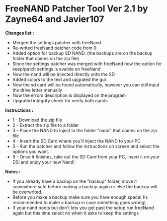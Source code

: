 # FreeNAND Patcher Tool Ver 2.1 by Zayne64 and Javier107

<b>Changes list :</b>
<ul>
  <li>Merged the settings patcher with freeNand</li>
  <li>Re-writed freeNand patcher code from 0</li>
  <li>Added option for backup SD NAND. (the backups are on the backup folder that cames on the zip file)</li>
  <li>Since the settings patcher was merged with freeNand now the option for keep/patch settings is avaible on freeNand</li>
  <li>Now the nand will be injected directly onto the SD</li>
  <li>Added colors to the text and upgrated the gui</li>
  <li>Now the sd card will be found automatically, however you can still input the drive letter manually</li>
  <li>Now the errors description is displayed on the program</li>
  <li>Upgrated integrity check for verify both nands</li>
  </ul>

<b>Instructions :</b>
<ul>
  <li>1 - Download the zip file</li>
  <li>2 - Extract the zip file to a folder</li>
  <li>3 - Place the NAND to inject in the folder "nand" that cames on the zip file</li>
  <li>4 - Insert the SD Card where you'll inject the NAND to your PC</li>
  <li>5 - Run the patcher and follow the instructions on screen and select the options you want.</li>
  <li>6 - Once it finishes, take out the SD Card from your PC, insert it on your DSi and enjoy your new Nand!</li>
  </ul>

<b>Notes :</b>

<ul>
  <li>If you already have a backup on the "backup" folder, move it somewhere safe before making a backup again or else the backup will be overwrited.</li>
  <li>Before you make a backup make sure you have enough space! (Is recommended to make a backup in case something goes wrong)</li>
  <li>If your nand boots but don't lets you get past the setup run freeNand again but this time select no when it asks to keep the settings</li>
  </ul>
